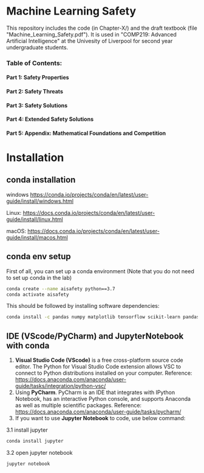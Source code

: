 # Machine Learning Safety

This repository includes the code (in Chapter-X/) and the draft textbook (file "Machine_Learning_Safety.pdf"). 
It is used in "COMP219: Advanced Artificial Intelligence" at the Univesity of Liverpool for second year undergraduate students. 

### Table of Contents:  

#### Part 1: Safety Properties
#### Part 2: Safety Threats
#### Part 3: Safety Solutions
#### Part 4: Extended Safety Solutions
#### Part 5: Appendix: Mathematical Foundations and Competition


# Installation

## conda installation
windows https://conda.io/projects/conda/en/latest/user-guide/install/windows.html

Linux: https://docs.conda.io/projects/conda/en/latest/user-guide/install/linux.html

macOS: https://docs.conda.io/projects/conda/en/latest/user-guide/install/macos.html

## conda env setup
First of all, you can set up a conda environment (Note that you do not need to set up conda in the lab)

```sh
conda create --name aisafety python==3.7
conda activate aisafety
```
This should be followed by installing software dependencies:
```sh
conda install -c pandas numpy matplotlib tensorflow scikit-learn pandas pytorch torchvision
```

## IDE (VScode/PyCharm) and JupyterNotebook with conda
1. **Visual Studio Code (VScode)** is a free cross-platform source code editor. The Python for Visual Studio Code extension allows VSC to connect to Python distributions installed on your computer. Reference: https://docs.anaconda.com/anaconda/user-guide/tasks/integration/python-vsc/
2. Using **PyCharm**. PyCharm is an IDE that integrates with IPython Notebook, has an interactive Python console, and supports Anaconda as well as multiple scientific packages. Reference: https://docs.anaconda.com/anaconda/user-guide/tasks/pycharm/
3. If you want to use **Jupyter Notebook** to code, use below command:

3.1 install jupyter
```sh
conda install jupyter
```

3.2 open jupyter notebook
```sh
jupyter notebook
```
